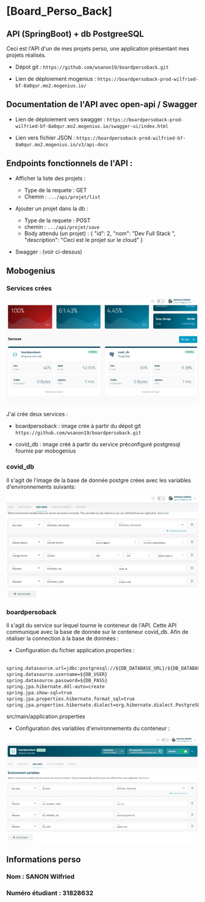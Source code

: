 # [Board_Perso_Back]

## API (SpringBoot) + db PostgreeSQL 

Ceci est l'API d'un de mes projets perso, une application présentant mes projets réalisés. 

* Dépot git : `https://github.com/wsanon19/boardpersoback.git`

* Lien de déploiement mogenius : `https://boardpersoback-prod-wilfried-bf-8a0qur.mo2.mogenius.io/`

## Documentation de l'API avec open-api / Swagger 

* Lien de déploiement vers swagger : `https://boardpersoback-prod-wilfried-bf-8a0qur.mo2.mogenius.io/swagger-ui/index.html`

* Lien vers fichier JSON : `https://boardpersoback-prod-wilfried-bf-8a0qur.mo2.mogenius.io/v3/api-docs`

## Endpoints fonctionnels de l'API  : 

- Afficher la liste des projets : 
    - Type de la requete : GET 
    - Chemin : `.../api/projet/list`

- Ajouter un projet dans la db :
    - Type de la requete : POST
    - chemin : `.../api/projet/save`
    - Body attendu (un projet) : 
        {
            "id": 2,
            "nom": "Dev Full Stack ",
            "description": "Ceci est le projet sur le cloud"
        }

- Swagger : (voir ci-dessus)



## Mobogenius 

### Services crées 

<img src="services.png" >

J'ai crée deux services :

* boardpersoback : image crée à partir du dépot git `https://github.com/wsanon19/boardpersoback.git`

* covid_db : image créé à partir du service préconfiguré postgresql fournie par mobogenius


### covid_db  

Il s'agit de l'image de la base de donnée postgre créee avec les variables d'environnements suivants: 

<img src="vardb.png" >



### boardpersoback  

Il s'agit du service sur lequel tourne le  conteneur de l'API. Cette API communique avec la base de donnée sur le conteneur covid_db.
Afin de réaliser la connection à la base de données : 

* Configuration du fichier application.properties :

```

spring.datasource.url=jdbc:postgresql://${DB_DATABASE_URL}/${DB_DATABASE_NAME}
spring.datasource.username=${DB_USER}
spring.datasource.password=${DB_PASS}
spring.jpa.hibernate.ddl-auto=create
spring.jpa.show-sql=true
spring.jpa.properties.hibernate.format_sql=true
spring.jpa.properties.hibernate.dialect=org.hibernate.dialect.PostgreSQL81Dialect

```
src/main/application.properties



* Configuration des variables d'environnements du conteneur : 

<img src="varapi.png" >


## Informations perso 
### Nom : SANON Wilfried
### Numéro étudiant : 31828632

